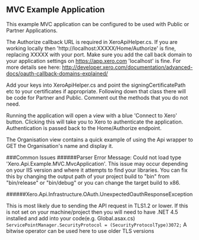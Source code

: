 ## MVC Example Application
This example MVC application can be configured to be used with Public or Partner Applications.
 
The Authorize callback URL is required in XeroApiHelper.cs. If you are working locally then 'http://localhost:XXXXX/Home/Authorize' is fine, replacing XXXXX with your port. Make sure you add the call back domain to your application settings on https://app.xero.com 'localhost' is fine. For more details see here: http://developer.xero.com/documentation/advanced-docs/oauth-callback-domains-explained/
 
Add your keys into XeroApiHelper.cs and point the signingCertificatePath etc to your certificates if appropriate. Following down that class there will be code for Partner and Public. Comment out the methods that you do not need.
 
Running the application will open a view with a blue 'Connect to Xero' button. Clicking this will take you to Xero to authenticate the application. Authentication is passed back to the Home/Authorize endpoint. 
 
The Organisation view contains a quick example of using the Api wrapper to GET the Organisation's name and display it.

###Common Issues
######Parser Error Message: Could not load type 'Xero.Api.Example.MVC.MvcApplication'.
This issue may occur depending on your IIS version and where it attempts to find your libraries. You can fix this by changing the output path of your project build to "bin" from "bin/release" or "bin/debug" or you can change the target build to x86. 

######Xero.Api.Infrastructure.OAuth.UnexpectedOauthResponseException

This is most likely due to sending the API request in TLS1.2 or lower. If this is not set on your machine/project then you will need to have .NET 4.5 installed and add into your code(e.g. Global.asax.cs)
`ServicePointManager.SecurityProtocol = (SecurityProtocolType)3072;`
A bitwise operator can be used here to use older TLS versions
